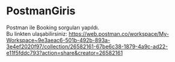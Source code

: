 # PostmanGiris
Postman ile Booking sorguları yapıldı. 
<br>
Bu linkten ulaşabilirsiniz:
https://web.postman.co/workspace/My-Workspace~9e3aeac6-501b-492b-893a-3e4ef2020f97/collection/26582161-67be6c38-1879-4a9c-ad22-e11f5fddc793?action=share&creator=26582161
